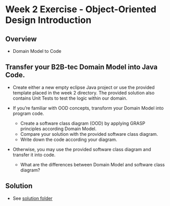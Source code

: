 # Week 2 Exercise - Object-Oriented Design Introduction

## Overview

* Domain Model to Code 

## Transfer your B2B-tec Domain Model into Java Code.

* Create either a new empty eclipse Java project or use the provided template placed in the week 2 directory.
	The provided solution also contains Unit Tests to test the logic within our domain.

* If you’re familiar with OOD concepts, transform your Domain Model into program code.
	* Create a software class diagram (OOD) by applying GRASP principles according Domain Model.
	* Compare your solution with the provided software class diagram.
	* Write down the code according your diagram.
* Otherwise, you may use the provided software class diagram and transfer it into code.
	* What are the differences between Domain Model and software class diagram?


## Solution

* See [solution folder](../solution)
